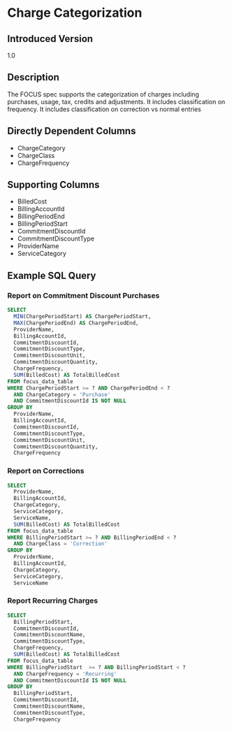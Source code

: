 # Charge Categorization

## Introduced Version

1.0

## Description

The FOCUS spec supports the categorization of charges including purchases, usage, tax, credits and adjustments. It includes classification on frequency. It includes classification on correction vs normal entries

## Directly Dependent Columns

* ChargeCategory
* ChargeClass
* ChargeFrequency

## Supporting Columns

* BilledCost
* BillingAccountId
* BillingPeriodEnd
* BillingPeriodStart
* CommitmentDiscountId
* CommitmentDiscountType
* ProviderName
* ServiceCategory

## Example SQL Query

### Report on Commitment Discount Purchases

```sql
SELECT
  MIN(ChargePeriodStart) AS ChargePeriodStart,
  MAX(ChargePeriodEnd) AS ChargePeriodEnd,
  ProviderName,
  BillingAccountId,
  CommitmentDiscountId,
  CommitmentDiscountType,
  CommitmentDiscountUnit,
  CommitmentDiscountQuantity,
  ChargeFrequency,
  SUM(BilledCost) AS TotalBilledCost
FROM focus_data_table
WHERE ChargePeriodStart >= ? AND ChargePeriodEnd < ?
  AND ChargeCategory = 'Purchase'
  AND CommitmentDiscountId IS NOT NULL
GROUP BY
  ProviderName,
  BillingAccountId,
  CommitmentDiscountId,
  CommitmentDiscountType,
  CommitmentDiscountUnit,
  CommitmentDiscountQuantity,
  ChargeFrequency
```

### Report on Corrections

```sql
SELECT
  ProviderName,
  BillingAccountId,
  ChargeCategory,
  ServiceCategory,
  ServiceName,
  SUM(BilledCost) AS TotalBilledCost
FROM focus_data_table
WHERE BillingPeriodStart >= ? AND BillingPeriodEnd < ?
  AND ChargeClass = 'Correction'
GROUP BY
  ProviderName,
  BillingAccountId,
  ChargeCategory,
  ServiceCategory,
  ServiceName
```

### Report Recurring Charges

```sql
SELECT
  BillingPeriodStart,
  CommitmentDiscountId,
  CommitmentDiscountName,
  CommitmentDiscountType,
  ChargeFrequency,
  SUM(BilledCost) AS TotalBilledCost
FROM focus_data_table
WHERE BillingPeriodStart  >= ? AND BillingPeriodStart < ?
  AND ChargeFrequency = 'Recurring'
  AND CommitmentDiscountId IS NOT NULL
GROUP BY
  BillingPeriodStart,
  CommitmentDiscountId,
  CommitmentDiscountName,
  CommitmentDiscountType,
  ChargeFrequency
```
